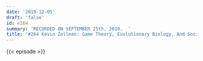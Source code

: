 ```yaml
---
date: '2019-12-05'
draft: 'false'
id: e264
summary: 'RECORDED ON SEPTEMBER 25th, 2019.  '
title: '#264 Kevin Zollman: Game Theory, Evolutionary Biology, And Social Dynamics'
---
```

{{< episode >}}
